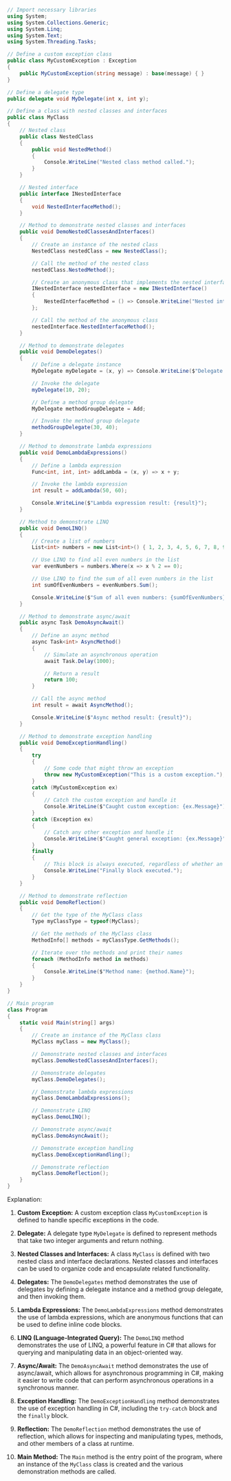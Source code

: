 ```csharp
// Import necessary libraries
using System;
using System.Collections.Generic;
using System.Linq;
using System.Text;
using System.Threading.Tasks;

// Define a custom exception class
public class MyCustomException : Exception
{
    public MyCustomException(string message) : base(message) { }
}

// Define a delegate type
public delegate void MyDelegate(int x, int y);

// Define a class with nested classes and interfaces
public class MyClass
{
    // Nested class
    public class NestedClass
    {
        public void NestedMethod()
        {
            Console.WriteLine("Nested class method called.");
        }
    }

    // Nested interface
    public interface INestedInterface
    {
        void NestedInterfaceMethod();
    }

    // Method to demonstrate nested classes and interfaces
    public void DemoNestedClassesAndInterfaces()
    {
        // Create an instance of the nested class
        NestedClass nestedClass = new NestedClass();

        // Call the method of the nested class
        nestedClass.NestedMethod();

        // Create an anonymous class that implements the nested interface
        INestedInterface nestedInterface = new INestedInterface()
        {
            NestedInterfaceMethod = () => Console.WriteLine("Nested interface method called.")
        };

        // Call the method of the anonymous class
        nestedInterface.NestedInterfaceMethod();
    }

    // Method to demonstrate delegates
    public void DemoDelegates()
    {
        // Define a delegate instance
        MyDelegate myDelegate = (x, y) => Console.WriteLine($"Delegate called with arguments: {x}, {y}");

        // Invoke the delegate
        myDelegate(10, 20);

        // Define a method group delegate
        MyDelegate methodGroupDelegate = Add;

        // Invoke the method group delegate
        methodGroupDelegate(30, 40);
    }

    // Method to demonstrate lambda expressions
    public void DemoLambdaExpressions()
    {
        // Define a lambda expression
        Func<int, int, int> addLambda = (x, y) => x + y;

        // Invoke the lambda expression
        int result = addLambda(50, 60);

        Console.WriteLine($"Lambda expression result: {result}");
    }

    // Method to demonstrate LINQ
    public void DemoLINQ()
    {
        // Create a list of numbers
        List<int> numbers = new List<int>() { 1, 2, 3, 4, 5, 6, 7, 8, 9, 10 };

        // Use LINQ to find all even numbers in the list
        var evenNumbers = numbers.Where(x => x % 2 == 0);

        // Use LINQ to find the sum of all even numbers in the list
        int sumOfEvenNumbers = evenNumbers.Sum();

        Console.WriteLine($"Sum of all even numbers: {sumOfEvenNumbers}");
    }

    // Method to demonstrate async/await
    public async Task DemoAsyncAwait()
    {
        // Define an async method
        async Task<int> AsyncMethod()
        {
            // Simulate an asynchronous operation
            await Task.Delay(1000);

            // Return a result
            return 100;
        }

        // Call the async method
        int result = await AsyncMethod();

        Console.WriteLine($"Async method result: {result}");
    }

    // Method to demonstrate exception handling
    public void DemoExceptionHandling()
    {
        try
        {
            // Some code that might throw an exception
            throw new MyCustomException("This is a custom exception.");
        }
        catch (MyCustomException ex)
        {
            // Catch the custom exception and handle it
            Console.WriteLine($"Caught custom exception: {ex.Message}");
        }
        catch (Exception ex)
        {
            // Catch any other exception and handle it
            Console.WriteLine($"Caught general exception: {ex.Message}");
        }
        finally
        {
            // This block is always executed, regardless of whether an exception was thrown or not
            Console.WriteLine("Finally block executed.");
        }
    }

    // Method to demonstrate reflection
    public void DemoReflection()
    {
        // Get the type of the MyClass class
        Type myClassType = typeof(MyClass);

        // Get the methods of the MyClass class
        MethodInfo[] methods = myClassType.GetMethods();

        // Iterate over the methods and print their names
        foreach (MethodInfo method in methods)
        {
            Console.WriteLine($"Method name: {method.Name}");
        }
    }
}

// Main program
class Program
{
    static void Main(string[] args)
    {
        // Create an instance of the MyClass class
        MyClass myClass = new MyClass();

        // Demonstrate nested classes and interfaces
        myClass.DemoNestedClassesAndInterfaces();

        // Demonstrate delegates
        myClass.DemoDelegates();

        // Demonstrate lambda expressions
        myClass.DemoLambdaExpressions();

        // Demonstrate LINQ
        myClass.DemoLINQ();

        // Demonstrate async/await
        myClass.DemoAsyncAwait();

        // Demonstrate exception handling
        myClass.DemoExceptionHandling();

        // Demonstrate reflection
        myClass.DemoReflection();
    }
}
```

Explanation:

1. **Custom Exception:** A custom exception class `MyCustomException` is defined to handle specific exceptions in the code.

2. **Delegate:** A delegate type `MyDelegate` is defined to represent methods that take two integer arguments and return nothing.

3. **Nested Classes and Interfaces:** A class `MyClass` is defined with two nested class and interface declarations. Nested classes and interfaces can be used to organize code and encapsulate related functionality.

4. **Delegates:** The `DemoDelegates` method demonstrates the use of delegates by defining a delegate instance and a method group delegate, and then invoking them.

5. **Lambda Expressions:** The `DemoLambdaExpressions` method demonstrates the use of lambda expressions, which are anonymous functions that can be used to define inline code blocks.

6. **LINQ (Language-Integrated Query):** The `DemoLINQ` method demonstrates the use of LINQ, a powerful feature in C# that allows for querying and manipulating data in an object-oriented way.

7. **Async/Await:** The `DemoAsyncAwait` method demonstrates the use of async/await, which allows for asynchronous programming in C#, making it easier to write code that can perform asynchronous operations in a synchronous manner.

8. **Exception Handling:** The `DemoExceptionHandling` method demonstrates the use of exception handling in C#, including the `try-catch` block and the `finally` block.

9. **Reflection:** The `DemoReflection` method demonstrates the use of reflection, which allows for inspecting and manipulating types, methods, and other members of a class at runtime.

10. **Main Method:** The `Main` method is the entry point of the program, where an instance of the `MyClass` class is created and the various demonstration methods are called.